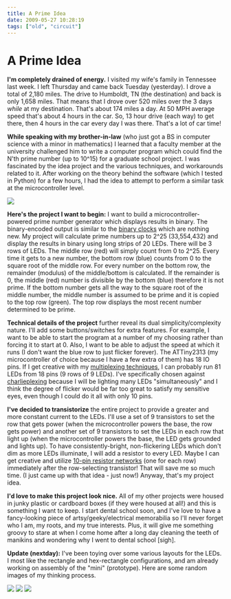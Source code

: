 ```yaml
---
title: A Prime Idea
date: 2009-05-27 10:28:19
tags: ["old", "circuit"]
---
```


# A Prime Idea

__I'm completely drained of energy.__ I visited my wife's family in Tennessee last week. I left Thursday and came back Tuesday (yesterday). I drove a total of 2,180 miles. The drive to Humboldt, TN (the destination) and back is only 1,658 miles. That means that I drove over 520 miles over the 3 days _while_ at my destination. That's about 174 miles a day. At 50 MPH average speed that's about 4 hours in the car. So, 13 hour drive (each way) to get there, then 4 hours in the car every day I was there. That's a lot of car time!

__While speaking with my brother-in-law__ (who just got a BS in computer science with a minor in mathematics) I learned that a faculty member at the university challenged him to write a computer program which could find the N'th prime number (up to 10^15) for a graduate school project. I was fascinated by the idea project and the various techniques, and workarounds related to it. After working on the theory behind the software (which I tested in Python) for a few hours, I had the idea to attempt to perform a similar task at the microcontroller level.

<div class="text-center">

[![](https://swharden.com/static/2009/05/27/prime_binary_thumb.jpg)](https://swharden.com/static/2009/05/27/prime_binary.png)

</div>

__Here's the project I want to begin:__ I want to build a microcontroller-powered prime number generator which displays results in binary. The binary-encoded output is similar to the [binary clocks](http://www.thinkgeek.com/interests/giftsforhim/59e0/) which are nothing new. My project will calculate prime numbers up to 2^25 (33,554,432) and display the results in binary using long strips of 20 LEDs. There will be 3 rows of LEDs. The middle row (red) will simply count from 0 to 2^25. Every time it gets to a new number, the bottom row (blue) counts from 0 to the square root of the middle row. For every number on the bottom row, the remainder (modulus) of the middle/bottom is calculated. If the remainder is 0, the middle (red) number is divisible by the bottom (blue) therefore it is not prime. If the bottom number gets all the way to the square root of the middle number, the middle number is assumed to be prime and it is copied to the top row (green). The top row displays the most recent number determined to be prime.

__Technical details of the project__ further reveal its dual simplicity/complexity nature. I'll add some buttons/switches for extra features. For example, I want to be able to start the program at a number of my choosing rather than forcing it to start at 0. Also, I want to be able to adjust the speed at which it runs (I don't want the blue row to just flicker forever). The ATTiny2313 (my microcontroller of choice because I have a few extra of them) has 18 IO pins. If I get creative with my [multiplexing techniques](http://en.wikipedia.org/wiki/Multiplexed_display), I can probably run 81 LEDs from 18 pins (9 rows of 9 LEDs). I've specifically chosen against [charlieplexing](http://en.wikipedia.org/wiki/Charlieplexing) because I will be lighting many LEDs "simultaneously" and I think the degree of flicker would be far too great to satisfy my sensitive eyes, even though I could do it all with only 10 pins.

__I've decided to transistorize__ the entire project to provide a greater and more constant current to the LEDs. I'll use a set of 9 transistors to set the row that gets power (when the microcontroller powers the base, the row gets power) and another set of 9 transistors to set the LEDs in each row that light up (when the microcontroller powers the base, the LED gets grounded and lights up). To have consistently-bright, non-flickering LEDs which don't dim as more LEDs illuminate, I will add a resistor to every LED. Maybe I can get creative and utilize [10-pin resistor networks](http://www.gino-midi.nl/Electr_pagina_afbeeldingen/!SIL10_9.jpg) (one for each row) immediately after the row-selecting transistor! That will save me so much time. (I just came up with that idea - just now!) Anyway, that's my project idea.

__I'd love to make this project look nice.__ All of my other projects were housed in junky plastic or cardboard boxes (if they were housed at all!) and this is something I want to keep. I start dental school soon, and I've love to have a fancy-looking piece of artsy/geeky/electrical memorabilia so I'll never forget who I am, my roots, and my true interests. Plus, it will give me something groovy to stare at when I come home after a long day cleaning the teeth of manikins and wondering why I went to dental school \[sigh\].

__Update (nextday):__ I've been toying over some various layouts for the LEDs. I most like the rectangle and hex-rectangle configurations, and am already working on assembly of the "mini" (prototype). Here are some random images of my thinking process.

<div class="text-center">

[![](https://swharden.com/static/2009/05/27/prime_layout_2_thumb.jpg)](https://swharden.com/static/2009/05/27/prime_layout_2.png)
[![](https://swharden.com/static/2009/05/27/g12684_thumb.jpg)](https://swharden.com/static/2009/05/27/g12684.png)
[![](https://swharden.com/static/2009/05/27/rect7887_thumb.jpg)](https://swharden.com/static/2009/05/27/rect7887.png)

</div>